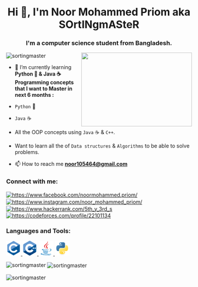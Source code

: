 <h1 align="center">Hi 👋, I'm Noor Mohammed Priom aka SOrtINgmASteR</h1>
<h3 align="center">I'm a computer science student from Bangladesh.</h3>
<img align="right" height="200" width="300" src="https://media.tenor.com/NOYF3f82b_gAAAAC/programmer.gif">
<p align="left"> <img src="https://komarev.com/ghpvc/?username=sortingmaster&label=Profile%20views&color=0e75b6&style=flat" alt="sortingmaster" /> </p>

- 🌱 I’m currently learning **Python 🐍 & Java ☕**  
**Programming concepts that I want to Master in next 6 months :**
- `Python` 🐍
- `Java` ☕
- All the OOP concepts using `Java` ☕ & `C++`.
- Want to learn all the of `Data structures` & `Algorithms` to be able to solve problems.  


- 📫 How to reach me **noor105464@gmail.com**  

<h3 align="left">Connect with me:</h3>
<p align="left">
<a href="https://www.facebook.com/noormohammed.priom/" target="blank"><img align="center" src="https://raw.githubusercontent.com/rahuldkjain/github-profile-readme-generator/master/src/images/icons/Social/facebook.svg" alt="https://www.facebook.com/noormohammed.priom/" height="30" width="40" /></a>
<a href="https://www.instagram.com/noor_mohammed_priom/" target="blank"><img align="center" src="https://raw.githubusercontent.com/rahuldkjain/github-profile-readme-generator/master/src/images/icons/Social/instagram.svg" alt="https://www.instagram.com/noor_mohammed_priom/" height="30" width="40" /></a>
<a href="https://www.hackerrank.com/5th_y_3rd_s" target="blank"><img align="center" src="https://raw.githubusercontent.com/rahuldkjain/github-profile-readme-generator/master/src/images/icons/Social/hackerrank.svg" alt="https://www.hackerrank.com/5th_y_3rd_s" height="30" width="40" /></a>
<a href="https://codeforces.com/profile/22101134" target="blank"><img align="center" src="https://raw.githubusercontent.com/rahuldkjain/github-profile-readme-generator/master/src/images/icons/Social/codeforces.svg" alt="https://codeforces.com/profile/22101134" height="30" width="40" /></a>
</p>

<h3 align="left">Languages and Tools:</h3>
<p align="left"> <a href="https://www.cprogramming.com/" target="_blank" rel="noreferrer"> <img src="https://raw.githubusercontent.com/devicons/devicon/master/icons/c/c-original.svg" alt="c" width="40" height="40"/> </a> <a href="https://www.w3schools.com/cpp/" target="_blank" rel="noreferrer"> <img src="https://raw.githubusercontent.com/devicons/devicon/master/icons/cplusplus/cplusplus-original.svg" alt="cplusplus" width="40" height="40"/> </a> <a href="https://www.java.com" target="_blank" rel="noreferrer"> <img src="https://raw.githubusercontent.com/devicons/devicon/master/icons/java/java-original.svg" alt="java" width="40" height="40"/> </a> <a href="https://www.python.org" target="_blank" rel="noreferrer"> <img src="https://raw.githubusercontent.com/devicons/devicon/master/icons/python/python-original.svg" alt="python" width="40" height="40"/> </a> </p>

<p><img align="left" src="https://github-readme-stats.vercel.app/api/top-langs?username=sortingmaster&show_icons=true&locale=en&layout=compact" alt="sortingmaster" /></p>

<p>&nbsp;<img align="center" src="https://github-readme-stats.vercel.app/api?username=sortingmaster&show_icons=true&locale=en" alt="sortingmaster" /></p>

<p><img align="center" src="https://github-readme-streak-stats.herokuapp.com/?user=sortingmaster&" alt="sortingmaster" /></p>
